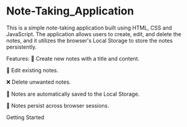 # Note-Taking_Application

This is a simple note-taking application built using HTML, CSS and JavaScript. The application allows users to create, edit, and delete the notes, and it utilizes the browser's Local Storage to store the notes persistently.

Features:
 🚀 Create new notes with a title and content.
 
 🚀 Edit existing notes.
 
 ❌ Delete unwanted notes.
 
 💾 Notes are automatically saved to the Local Storage.
 
 💾 Notes persist across browser sessions.
 
 
 Getting Started 

 

